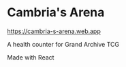 # Cambria's Arena

https://cambria-s-arena.web.app

A health counter for Grand Archive TCG

Made with React

